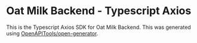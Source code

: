 # Oat Milk Backend - Typescript Axios
This is the Typescript Axios SDK for Oat Milk Backend. This was generated using [OpenAPITools/open-generator](https://github.com/OpenAPITools/openapi-generator).